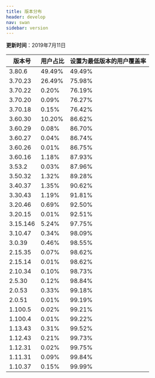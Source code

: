 ```yaml
---
title: 版本分布
header: develop
nav: swan
sidebar: version
---
```

**更新时间**：2019年7月11日

|版本号|用户占比|设置为最低版本的用户覆盖率|
|---|---|---|
|3.80.6|49.49%|49.49%|
|3.70.23|26.49%|75.98%|
|3.70.22|0.20%|76.19%|
|3.70.20|0.09%|76.27%|
|3.70.18|0.15%|76.42%|
|3.60.30|10.20%|86.62%|
|3.60.29|0.08%|86.70%|
|3.60.27|0.04%|86.74%|
|3.60.26|0.01%|86.75%|
|3.60.16|1.18%|87.93%|
|3.53.2|0.03%|87.96%|
|3.50.32|1.32%|89.28%|
|3.40.37|1.35%|90.62%|
|3.30.43|1.19%|91.81%|
|3.20.46|0.69%|92.50%|
|3.20.15|0.01%|92.51%|
|3.15.146|5.24%|97.75%|
|3.10.47|0.34%|98.09%|
|3.0.39|0.46%|98.55%|
|2.15.35|0.07%|98.62%|
|2.15.14|0.01%|98.62%|
|2.10.34|0.10%|98.73%|
|2.5.30|0.12%|98.84%|
|2.0.53|0.33%|99.18%|
|2.0.51|0.01%|99.19%|
|1.100.5|0.02%|99.21%|
|1.100.4|0.01%|99.22%|
|1.13.43|0.31%|99.52%|
|1.12.43|0.21%|99.73%|
|1.12.31|0.02%|99.75%|
|1.11.31|0.09%|99.84%|
|1.10.37|0.15%|99.99%|